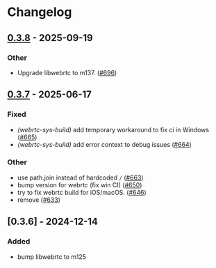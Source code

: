 # Changelog

## [0.3.8](https://github.com/livekit/rust-sdks/compare/rust-sdks/webrtc-sys-build@0.3.7...rust-sdks/webrtc-sys-build@0.3.8) - 2025-09-19

### Other

- Upgrade libwebrtc to m137. ([#696](https://github.com/livekit/rust-sdks/pull/696))

## [0.3.7](https://github.com/livekit/rust-sdks/compare/rust-sdks/webrtc-sys-build@0.3.6...rust-sdks/webrtc-sys-build@0.3.7) - 2025-06-17

### Fixed

- *(webrtc-sys-build)* add temporary workaround to fix ci in Windows ([#665](https://github.com/livekit/rust-sdks/pull/665))
- *(webrtc-sys-build)* add error context to debug issues ([#664](https://github.com/livekit/rust-sdks/pull/664))

### Other

- use path.join instead of hardcoded `/` ([#663](https://github.com/livekit/rust-sdks/pull/663))
- bump version for webrtc (fix win CI) ([#650](https://github.com/livekit/rust-sdks/pull/650))
- try to fix webrtc build for iOS/macOS. ([#646](https://github.com/livekit/rust-sdks/pull/646))
- remove ([#633](https://github.com/livekit/rust-sdks/pull/633))

## [0.3.6] - 2024-12-14

### Added

- bump libwebrtc to m125
